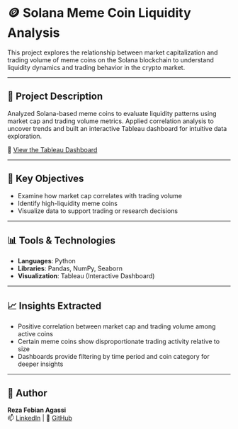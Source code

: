 # 🪙 Solana Meme Coin Liquidity Analysis

This project explores the relationship between market capitalization and trading volume of meme coins on the Solana blockchain to understand liquidity dynamics and trading behavior in the crypto market.

---

## 📌 Project Description

Analyzed Solana-based meme coins to evaluate liquidity patterns using market cap and trading volume metrics. Applied correlation analysis to uncover trends and built an interactive Tableau dashboard for intuitive data exploration.

🔗 [View the Tableau Dashboard](https://public.tableau.com/app/profile/reza.agassi/viz/SolanaMemeCoinLiquidityAnalysis2023/Dashboard1?publish=yes)

---

## 🧠 Key Objectives

- Examine how market cap correlates with trading volume  
- Identify high-liquidity meme coins  
- Visualize data to support trading or research decisions  

---

## 📊 Tools & Technologies

- **Languages**: Python  
- **Libraries**: Pandas, NumPy, Seaborn  
- **Visualization**: Tableau (Interactive Dashboard)

---

## 📈 Insights Extracted

- Positive correlation between market cap and trading volume among active coins  
- Certain meme coins show disproportionate trading activity relative to size  
- Dashboards provide filtering by time period and coin category for deeper insights

---

## 👤 Author

**Reza Febian Agassi**  
📫 [LinkedIn](https://www.linkedin.com/in/reza-agassi) | 🐙 [GitHub](https://github.com/jacque119)


